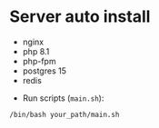 # Server auto install

* nginx
* php 8.1
* php-fpm
* postgres 15
* redis


- Run scripts (`main.sh`):

```makefile
/bin/bash your_path/main.sh
```

